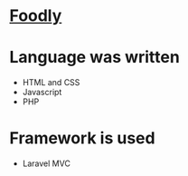 # [Foodly]((https://github.com/MarwaSami/Foodly))
# Language was written
* HTML and CSS
* Javascript
* PHP
# Framework is used
* Laravel MVC 
